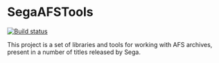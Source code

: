 # SegaAFSTools

[![Build status](https://ci.appveyor.com/api/projects/status/vo1kxlgegthfh3la/branch/master?svg=true)](https://ci.appveyor.com/project/ErikNovales/segaafstools/branch/master)

This project is a set of libraries and tools for working with AFS archives, present in a number of titles released by Sega.

